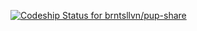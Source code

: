  [![Codeship Status for brntsllvn/pup-share](https://codeship.com/projects/ef8b0e40-e257-0132-1e88-4ea0dd54b93d/status?branch=master)](https://codeship.com/projects/81443) 
<!-- 
[![Dependency Status](https://gemnasium.com/brntsllvn/pup-share.svg)](https://gemnasium.com/brntsllvn/pup-share) 
[![Code Climate](https://codeclimate.com/github/brntsllvn/pup-share/badges/gpa.svg)](https://codeclimate.com/github/brntsllvn/pup-share) 
[![Test Coverage](https://codeclimate.com/github/brntsllvn/pup-share/badges/coverage.svg)](https://codeclimate.com/github/brntsllvn/pup-share/coverage)
 -->